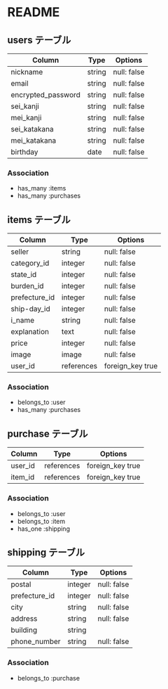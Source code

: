 # README
## users テーブル

| Column             | Type   | Options     |
| -------------------| ------ | ------------|
| nickname           | string | null: false |
| email              | string | null: false |
| encrypted_password | string | null: false |
| sei_kanji          | string | null: false |
| mei_kanji          | string | null: false |
| sei_katakana       | string | null: false |
| mei_katakana       | string | null: false |
| birthday           | date   | null: false |

### Association
- has_many :items
- has_many :purchases

## items テーブル

| Column        | Type       | Options          |
| --------------| -----------| -----------------|
| seller        | string     | null: false      |
| category_id   | integer    | null: false      |
| state_id      | integer    | null: false      |
| burden_id     | integer    | null: false      |
| prefecture_id | integer    | null: false      |
| ship-day_id   | integer    | null: false      |
| i_name        | string     | null: false      |
| explanation   | text       | null: false      |
| price         | integer    | null: false      |
| image         | image      | null: false      |
| user_id       | references | foreign_key true |

### Association
- belongs_to :user
- has_many :purchases

## purchase テーブル

| Column  | Type       | Options         |
| --------| -----------| ----------------|
| user_id | references |foreign_key true |
| item_id | references |foreign_key true |


### Association
- belongs_to :user
- belongs_to :item
- has_one :shipping

## shipping テーブル

| Column        | Type    | Options     |
| --------------| --------| ------------|
| postal        | integer | null: false |
| prefecture_id | integer | null: false |
| city          | string  | null: false |
| address       | string  | null: false |
| building      | string  |             |
| phone_number  | string  | null: false |



### Association
- belongs_to :purchase